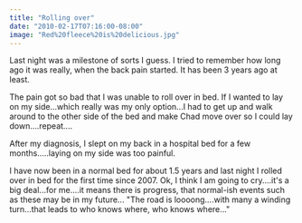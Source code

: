 ```yaml
---
title: "Rolling over"
date: "2010-02-17T07:16:00-08:00"
image: "Red%20fleece%20is%20delicious.jpg"
---
```


Last night was a milestone of sorts I guess. I tried to remember how long ago it was really, when the back pain started. It has been 3 years ago at least.
 
The pain got so bad that I was unable to roll over in bed. If I wanted to lay on my side...which really was my only option...I had to get up and walk around to the other side of the bed and make Chad move over so I could lay down....repeat....

After my diagnosis, I slept on my back in a hospital bed for a few months.....laying on my side was too painful.

I have now been in a normal bed for about 1.5 years and last night I rolled over in bed for the first time since 2007. Ok, I think I am going to cry....it's a big deal...for me....it means there is progress, that normal-ish events such as these may be in my future...
"The road is loooong....with many a winding turn...that leads to who knows where, who knows where..."